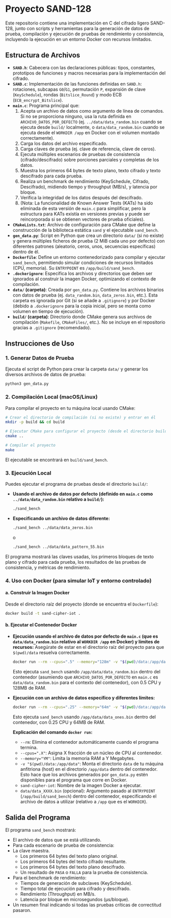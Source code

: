 # Proyecto SAND-128

Este repositorio contiene una implementación en C del cifrado ligero SAND-128, junto con scripts y herramientas para la generación de datos de prueba, compilación y ejecución de pruebas de rendimiento y consistencia, incluyendo la ejecución en un entorno Docker con recursos limitados.

## Estructura de Archivos

* **`SAND.h`**: Cabecera con las declaraciones públicas: tipos, constantes, prototipos de funciones y macros necesarias para la implementación del cifrado.
* **`SAND.c`**: Implementación de las funciones definidas en `SAND.h`: rotaciones, subcapas `G0`/`G1`, permutación `P`, expansión de clave (`KeySchedule`), rondas (`Bitslice_Round`) y modo ECB (`ECB_encrypt_Bitslice`).
* **`main.c`**: Programa principal que:
    1. Acepta un archivo de datos como argumento de línea de comandos. Si no se proporciona ninguno, usa la ruta definida en `ARCHIVO_DATOS_POR_DEFECTO` (ej. `../data/data_random.bin` cuando se ejecuta desde `build/` localmente, o `data/data_random.bin` cuando se ejecuta desde el `WORKDIR /app` en Docker con el volumen montado correctamente).
    2. Carga los datos del archivo especificado.
    3. Carga claves de prueba (ej. clave de referencia, clave de ceros).
    4. Ejecuta múltiples escenarios de pruebas de consistencia (cifrado/descifrado) sobre porciones parciales y completas de los datos.
    5. Muestra los primeros 64 bytes de texto plano, texto cifrado y texto descifrado para cada prueba.
    6. Realiza un benchmark de rendimiento (KeySchedule, Cifrado, Descifrado), midiendo tiempo y throughput (MB/s), y latencia por bloque.
    7. Verifica la integridad de los datos después del descifrado.
    8. (Nota: La funcionalidad de Known Answer Tests (KATs) ha sido eliminada de esta versión de `main.c` para simplificar, pero la estructura para KATs existía en versiones previas y puede ser reincorporada si se obtienen vectores de prueba oficiales).
* **`CMakeLists.txt`**: Archivo de configuración para CMake que define la construcción de la biblioteca estática `sand` y el ejecutable `sand_bench`.
* **`gen_data.py`**: Script en Python que crea un directorio `data/` (si no existe) y genera múltiples ficheros de prueba (2 MiB cada uno por defecto) con diferentes patrones (aleatorio, ceros, unos, secuencias específicas) dentro de él.
* **`Dockerfile`**: Define un entorno contenedorizado para compilar y ejecutar `sand_bench`, permitiendo simular condiciones de recursos limitados (CPU, memoria). Su `ENTRYPOINT` es `/app/build/sand_bench`.
* **`.dockerignore`**: Especifica los archivos y directorios que deben ser ignorados al construir la imagen Docker, optimizando el contexto de compilación.
* **`data/` (carpeta)**: Creada por `gen_data.py`. Contiene los archivos binarios con datos de prueba (ej. `data_random.bin`, `data_zeros.bin`, etc.). Esta carpeta es ignorada por Git (si se añade a `.gitignore`) y por Docker (debido a `.dockerignore` para la copia inicial, pero se monta como volumen en tiempo de ejecución).
* **`build/` (carpeta)**: Directorio donde CMake genera sus archivos de compilación (`Makefile`, `CMakeFiles/`, etc.). No se incluye en el repositorio gracias a `.gitignore` (recomendado).

## Instrucciones de Uso

### 1. Generar Datos de Prueba

Ejecuta el script de Python para crear la carpeta `data/` y generar los diversos archivos de datos de prueba:

 ```bash
 python3 gen_data.py
 ```

### 2. Compilación Local (macOS/Linux)

Para compilar el proyecto en tu máquina local usando CMake:

 ```bash
 # Crear el directorio de compilación (si no existe) y entrar en él
 mkdir -p build && cd build
 
 # Ejecutar CMake para configurar el proyecto (desde el directorio build)
 cmake ..
 
 # Compilar el proyecto
 make
 ```

El ejecutable se encontrará en `build/sand_bench`.

### 3. Ejecución Local

Puedes ejecutar el programa de pruebas desde el directorio `build/`:

* **Usando el archivo de datos por defecto (definido en `main.c` como `../data/data_random.bin` relativo a `build/`):**

    ```bash
    ./sand_bench
    ```

* **Especificando un archivo de datos diferente:**

    ```bash
    ./sand_bench ../data/data_zeros.bin
    ```

    o

    ```bash
    ./sand_bench ../data/data_pattern_55.bin
    ```

El programa mostrará las claves usadas, los primeros bloques de texto plano y cifrado para cada prueba, los resultados de las pruebas de consistencia, y métricas de rendimiento.

### 4. Uso con Docker (para simular IoT y entorno controlado)

#### a. Construir la Imagen Docker

Desde el directorio raíz del proyecto (donde se encuentra el `Dockerfile`):

 ```bash
 docker build -t sand-cipher-iot .
 ```

#### b. Ejecutar el Contenedor Docker

* **Ejecución usando el archivo de datos por defecto de `main.c` (que es `data/data_random.bin` relativo al `WORKDIR /app` en Docker) y límites de recursos:**
    Asegúrate de estar en el directorio raíz del proyecto para que `$(pwd)/data` resuelva correctamente.

    ```bash
    docker run --rm --cpus=".5" --memory="128m" -v "$(pwd)/data:/app/data" sand-cipher-iot
    ```

    Esto ejecuta `sand_bench` usando `/app/data/data_random.bin` dentro del contenedor (asumiendo que `ARCHIVO_DATOS_POR_DEFECTO` en `main.c` es `data/data_random.bin` para el contexto del contenedor), con 0.5 CPU y 128MB de RAM.

* **Ejecución con un archivo de datos específico y diferentes límites:**

    ```bash
    docker run --rm --cpus=".25" --memory="64m" -v "$(pwd)/data:/app/data" sand-cipher-iot data/data_ones.bin
    ```

    Esto ejecuta `sand_bench` usando `/app/data/data_ones.bin` dentro del contenedor, con 0.25 CPU y 64MB de RAM.

    **Explicación del comando `docker run`:**

  * `--rm`: Elimina el contenedor automáticamente cuando el programa termina.
  * `--cpus=".X"`: Asigna X fracción de un núcleo de CPU al contenedor.
  * `--memory="YM"`: Limita la memoria RAM a Y Megabytes.
  * `-v "$(pwd)/data:/app/data"`: Monta el directorio `data` de tu máquina anfitriona (host) en el directorio `/app/data` dentro del contenedor. Esto hace que los archivos generados por `gen_data.py` estén disponibles para el programa que corre en Docker.
  * `sand-cipher-iot`: Nombre de la imagen Docker a ejecutar.
  * `data/data_XXXX.bin` (opcional): Argumento pasado al `ENTRYPOINT` (`/app/build/sand_bench`) dentro del contenedor, especificando el archivo de datos a utilizar (relativo a `/app` que es el `WORKDIR`).

## Salida del Programa

El programa `sand_bench` mostrará:

* El archivo de datos que se está utilizando.
* Para cada escenario de prueba de consistencia:
* La clave maestra.
  * Los primeros 64 bytes del texto plano original.
  * Los primeros 64 bytes del texto cifrado resultante.
  * Los primeros 64 bytes del texto plano descifrado.
  * Un resultado de `PASA` o `FALLA` para la prueba de consistencia.
* Para el benchmark de rendimiento:
  * Tiempos de generación de subclaves (KeySchedule).
  * Tiempo total de ejecución para cifrado y descifrado.
  * Rendimiento (Throughput) en MB/s.
  * Latencia por bloque en microsegundos (µs/bloque).
* Un resumen final indicando si todas las pruebas críticas de correctitud pasaron.
